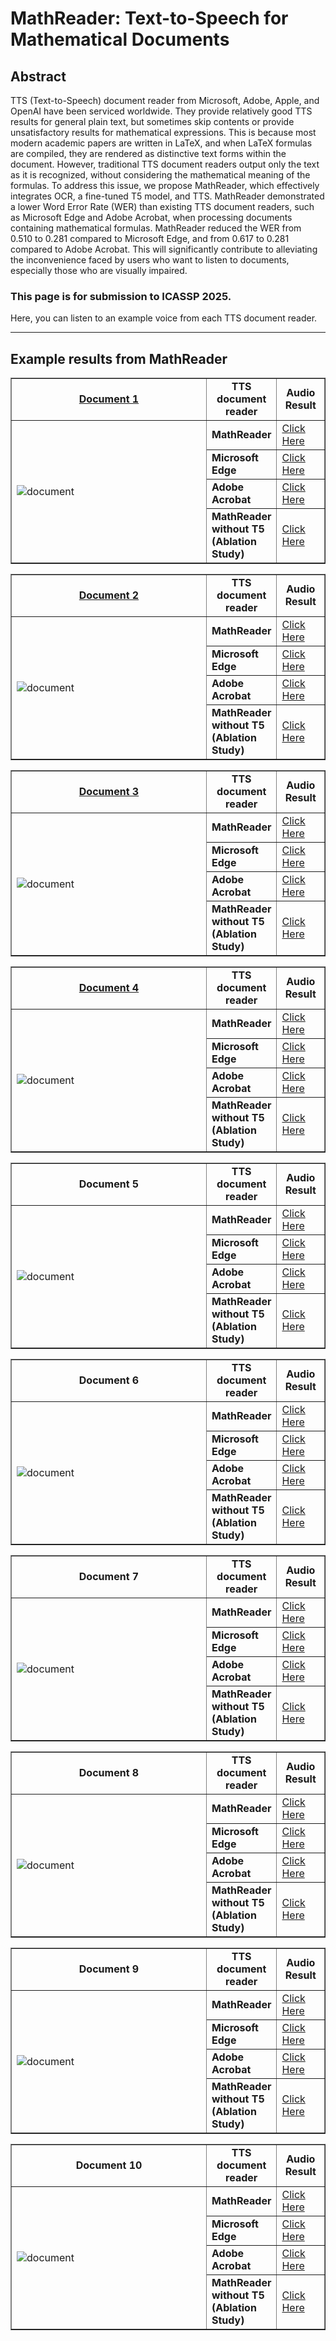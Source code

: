 # MathReader: Text-to-Speech for Mathematical Documents

## Abstract
TTS (Text-to-Speech) document reader from Microsoft, Adobe, Apple, and OpenAI have been serviced worldwide. They provide relatively good TTS results for general plain text, but sometimes skip contents or provide unsatisfactory results for mathematical expressions. This is because most modern academic papers are written in LaTeX, and when LaTeX formulas are compiled, they are rendered as distinctive text forms within the document. However, traditional TTS document readers output only the text as it is recognized, without considering the mathematical meaning of the formulas. To address this issue, we propose MathReader, which effectively integrates OCR, a fine-tuned T5 model, and TTS. MathReader demonstrated a lower Word Error Rate (WER) than existing TTS document readers, such as Microsoft Edge and Adobe Acrobat, when processing documents containing mathematical formulas. MathReader reduced the WER from 0.510 to 0.281 compared to Microsoft Edge, and from 0.617 to 0.281 compared to Adobe Acrobat. This will significantly contribute to alleviating the inconvenience faced by users who want to listen to documents, especially those who are visually impaired.

### This page is for submission to ICASSP 2025.

Here, you can listen to an example voice from each TTS document reader.

---

## Example results from MathReader


<table border="1">
  <colgroup>
    <col style="width:800px;">
    <col style="width:100px;">
    <col style="width:100px;">
  </colgroup>
  <tr>
    <td align="center"><a href="https://www.science.smith.edu/~callahan/cic/ch6.pdf"><b>Document 1</b></a></td>
    <td align="center"><b>TTS document reader</b></td>
    <td align="center"><b>Audio Result</b></td>
  </tr>
  <tr>
    <td rowspan="4"><img src="image/2.png" alt="document"></td>
    <td><b>MathReader</b></td>
    <td><a href="https://soundcloud.com/8j9shhld5qmv/17fe7bd6-07fb-410d-a204-7229574b283d?in=8j9shhld5qmv/sets/mathreader&si=a8f734685c7a4f14899b1b854653255f&utm_source=clipboard&utm_medium=text&utm_campaign=social_sharing" target="_blank">Click Here</a></td>
  </tr>
  <tr>
    <td><b>Microsoft Edge</b></td>
    <td><a href="https://soundcloud.com/8j9shhld5qmv/bf28e46f-a08b-41f1-ab93-1ef8c0b06841?in=8j9shhld5qmv/sets/microsoft-edge&si=22e7defd1edc495396d940498d204281&utm_source=clipboard&utm_medium=text&utm_campaign=social_sharing" target="_blank">Click Here</a></td>
  </tr>
  <tr>
    <td><b>Adobe Acrobat</b></td>
    <td><a href="https://soundcloud.com/8j9shhld5qmv/cb4d670f-d969-4a5f-ad28-f029edc9c305?in=8j9shhld5qmv/sets/adobe-acrobat&si=1832617345994038bcacdb1a375889e1&utm_source=clipboard&utm_medium=text&utm_campaign=social_sharing" target="_blank">Click Here</a></td>
  </tr>
  <tr>
    <td><b>MathReader without T5     (Ablation Study)</b></td>
    <td><a href="https://soundcloud.com/8j9shhld5qmv/9d09cb4a-2db4-4d9b-815e-2ca50a9c9aa9?in=8j9shhld5qmv/sets/mathreader-without-t5-ablation-study&si=2227223880dc4ad28fa3722ca06a41cd&utm_source=clipboard&utm_medium=text&utm_campaign=social_sharing" target="_blank">Click Here</a></td>
  </tr>
</table>

<table border="1">
  <colgroup>
    <col style="width:800px;">
    <col style="width:100px;">
    <col style="width:100px;">
  </colgroup>
  <tr>
    <td align="center"><a href="https://ocw.mit.edu/ans7870/resources/Strang/Edited/Calculus/Calculus.pdf"><b>Document 2</b></a></td>
    <td align="center"><b>TTS document reader</b></td>
    <td align="center"><b>Audio Result</b></td>
  </tr>
  <tr>
    <td rowspan="4"><img src="image/3.png" alt="document"></td>
    <td><b>MathReader</b></td>
    <td><a href="https://soundcloud.com/8j9shhld5qmv/8002e42f-8018-43d9-9897-1d962b4e54ef?in=8j9shhld5qmv/sets/mathreader&si=a5c1ef2db8ea4cd7894abd5b6e9ebef0&utm_source=clipboard&utm_medium=text&utm_campaign=social_sharing" target="_blank">Click Here</a></td>
  </tr>
  <tr>
    <td><b>Microsoft Edge</b></td>
    <td><a href="https://soundcloud.com/8j9shhld5qmv/4d4d1afc-6fb6-4ad1-8605-8021038836a9?in=8j9shhld5qmv/sets/microsoft-edge&si=849f1d22e7b349ef925e0f9f8993deca&utm_source=clipboard&utm_medium=text&utm_campaign=social_sharing" target="_blank">Click Here</a></td>
  </tr>
  <tr>
    <td><b>Adobe Acrobat</b></td>
    <td><a href="https://soundcloud.com/8j9shhld5qmv/d6151c42-071a-449e-a62a-b133558ee83d?in=8j9shhld5qmv/sets/adobe-acrobat&si=d39ca713c98147d98a874f5eba435e41&utm_source=clipboard&utm_medium=text&utm_campaign=social_sharing" target="_blank">Click Here</a></td>
  </tr>
  <tr>
    <td><b>MathReader without T5     (Ablation Study)</b></td>
    <td><a href="https://soundcloud.com/8j9shhld5qmv/68de0b0b-ed57-4ff0-81da-2e8f7a2db67e?in=8j9shhld5qmv/sets/mathreader-without-t5-ablation-study&si=5ac8bac11ebb4754b04d31812c9d26e5&utm_source=clipboard&utm_medium=text&utm_campaign=social_sharing" target="_blank">Click Here</a></td>
  </tr>
</table>

<table border="1">
  <colgroup>
    <col style="width:800px;">
    <col style="width:100px;">
    <col style="width:100px;">
  </colgroup>
  <tr>
    <td align="center"><a href="https://assets.openstax.org/oscms-prodcms/media/documents/Calculus_Volume_1_-_WEB_68M1Z5W.pdf"><b>Document 3</b></a></td>
    <td align="center"><b>TTS document reader</b></td>
    <td align="center"><b>Audio Result</b></td>
  </tr>
  <tr>
    <td rowspan="4"><img src="image/4.png" alt="document"></td>
    <td><b>MathReader</b></td>
    <td><a href="https://soundcloud.com/8j9shhld5qmv/2a7135c2-da8c-4a59-abf3-898777244fc3?in=8j9shhld5qmv/sets/mathreader&si=d72807dd40ed4c41ac3216d78bd05f6e&utm_source=clipboard&utm_medium=text&utm_campaign=social_sharing" target="_blank">Click Here</a></td>
  </tr>
  <tr>
    <td><b>Microsoft Edge</b></td>
    <td><a href="https://soundcloud.com/8j9shhld5qmv/e9b7d5ea-38e6-4aad-80d9-8a9fa6663556?in=8j9shhld5qmv/sets/microsoft-edge&si=24358b2db18a43d6a1f37016738c39d8&utm_source=clipboard&utm_medium=text&utm_campaign=social_sharing" target="_blank">Click Here</a></td>
  </tr>
  <tr>
    <td><b>Adobe Acrobat</b></td>
    <td><a href="https://soundcloud.com/8j9shhld5qmv/1b5a8dd1-1d82-4d2f-ab4e-7a688c0402aa?in=8j9shhld5qmv/sets/adobe-acrobat&si=7518e31b0c3d47de8ed57916917d7d31&utm_source=clipboard&utm_medium=text&utm_campaign=social_sharing" target="_blank">Click Here</a></td>
  </tr>
  <tr>
    <td><b>MathReader without T5     (Ablation Study)</b></td>
    <td><a href="https://soundcloud.com/8j9shhld5qmv/824b0ab4-e47f-4ad4-ab0e-ba70decc69ef?in=8j9shhld5qmv/sets/mathreader-without-t5-ablation-study&si=d68ce648164c4774a7f7c598e3ed6a3f&utm_source=clipboard&utm_medium=text&utm_campaign=social_sharing" target="_blank">Click Here</a></td>
  </tr>
</table>

<table border="1">
  <colgroup>
    <col style="width:800px;">
    <col style="width:100px;">
    <col style="width:100px;">
  </colgroup>
  <tr>
    <td align="center"><a href="https://arxiv.org/pdf/2402.00079"><b>Document 4</b></a></td>
    <td align="center"><b>TTS document reader</b></td>
    <td align="center"><b>Audio Result</b></td>
  </tr>
  <tr>
    <td rowspan="4"><img src="image/5.png" alt="document"></td>
    <td><b>MathReader</b></td>
    <td><a href="https://soundcloud.com/8j9shhld5qmv/50769394-2136-45ad-b9e6-25be1155025e?in=8j9shhld5qmv/sets/mathreader&si=5bdd5638ffb44186a6bb8bf6f4569ecf&utm_source=clipboard&utm_medium=text&utm_campaign=social_sharing" target="_blank">Click Here</a></td>
  </tr>
  <tr>
    <td><b>Microsoft Edge</b></td>
    <td><a href="https://soundcloud.com/8j9shhld5qmv/486c3ba5-7c0a-4cf9-8b9c-44bb4a5d12f1?in=8j9shhld5qmv/sets/microsoft-edge&si=53f1f9a3dfcc4c228b2649ccea976b2b&utm_source=clipboard&utm_medium=text&utm_campaign=social_sharingg" target="_blank">Click Here</a></td> 
  </tr>
  <tr>
    <td><b>Adobe Acrobat</b></td>
    <td><a href="https://soundcloud.com/8j9shhld5qmv/1776db6d-5dcd-4a39-8139-7312d3abe10e?in=8j9shhld5qmv/sets/adobe-acrobat&si=87428de5944542b7a3d6ed4aaa099a78&utm_source=clipboard&utm_medium=text&utm_campaign=social_sharing" target="_blank">Click Here</a></td>
  </tr>
  <tr>
    <td><b>MathReader without T5     (Ablation Study)</b></td>
    <td><a href="https://soundcloud.com/8j9shhld5qmv/6a4ea359-31c3-4168-93cf-67b1d6b37522?in=8j9shhld5qmv/sets/mathreader-without-t5-ablation-study&si=2a011eae47274d29bf294461ed7c1b59&utm_source=clipboard&utm_medium=text&utm_campaign=social_sharing" target="_blank">Click Here</a></td>
  </tr>
</table>



<table border="1">
  <colgroup>
    <col style="width:800px;">
    <col style="width:100px;">
    <col style="width:100px;">
  </colgroup>
  <tr>
    <td align="center"><b>Document 5</b></td>
    <td align="center"><b>TTS document reader</b></td>
    <td align="center"><b>Audio Result</b></td>
  </tr>
  <tr>
    <td rowspan="4"><img src="image/6.png" alt="document"></td>
    <td><b>MathReader</b></td>
    <td><a href="https://soundcloud.com/8j9shhld5qmv/b4ff9b87-c896-4215-a2ea-96cbd20e9118?in=8j9shhld5qmv/sets/mathreader&si=13b77a49928247d2aa6c02e8d422e18a&utm_source=clipboard&utm_medium=text&utm_campaign=social_sharing" target="_blank">Click Here</a></td>
  </tr>
  <tr>
    <td><b>Microsoft Edge</b></td>
    <td><a href="https://soundcloud.com/8j9shhld5qmv/46f3fbb8-1e46-4e0f-a11c-22f9b7d5b233?in=8j9shhld5qmv/sets/microsoft-edge&si=c4ece803f4b54d64836302783bb399f3&utm_source=clipboard&utm_medium=text&utm_campaign=social_sharing" target="_blank">Click Here</a></td>
  </tr>
  <tr>
    <td><b>Adobe Acrobat</b></td>
    <td><a href="https://soundcloud.com/8j9shhld5qmv/334fc7e6-4a0e-45fc-9375-83042b5a1ce8?in=8j9shhld5qmv/sets/adobe-acrobat&si=644601ebce4b498398549134f55a4df0&utm_source=clipboard&utm_medium=text&utm_campaign=social_sharing" target="_blank">Click Here</a></td>
  </tr>
  <tr>
    <td><b>MathReader without T5     (Ablation Study)</b></td>
    <td><a href="https://soundcloud.com/8j9shhld5qmv/966b5b87-2c37-46ca-b75e-63af9189b9b1?in=8j9shhld5qmv/sets/mathreader-without-t5-ablation-study&si=a63c6e20ed7d494e943918ff7ae2b52b&utm_source=clipboard&utm_medium=text&utm_campaign=social_sharing" target="_blank">Click Here</a></td>
  </tr>
</table>

<table border="1">
  <colgroup>
    <col style="width:800px;">
    <col style="width:100px;">
    <col style="width:100px;">
  </colgroup>
  <tr>
    <td align="center"><b>Document 6</b></td>
    <td align="center"><b>TTS document reader</b></td>
    <td align="center"><b>Audio Result</b></td>
  </tr>
  <tr>
    <td rowspan="4"><img src="image/7.png" alt="document"></td>
    <td><b>MathReader</b></td>
    <td><a href="https://soundcloud.com/8j9shhld5qmv/bd66a1b0-d637-4082-baac-db352ed16193?in=8j9shhld5qmv/sets/mathreader&si=b8c11695546247f592f0e00307177378&utm_source=clipboard&utm_medium=text&utm_campaign=social_sharing" target="_blank">Click Here</a></td>
  </tr>
  <tr>
    <td><b>Microsoft Edge</b></td>
    <td><a href="https://soundcloud.com/8j9shhld5qmv/1a92ed84-3149-4c25-adf1-79da2f7a73a7?in=8j9shhld5qmv/sets/microsoft-edge&si=142c11221f9b46838e663148d82f5a53&utm_source=clipboard&utm_medium=text&utm_campaign=social_sharing" target="_blank">Click Here</a></td>
  </tr>
  <tr>
    <td><b>Adobe Acrobat</b></td>
    <td><a href="https://soundcloud.com/8j9shhld5qmv/637c8187-f188-4e3a-8a98-39c4e4174e24?in=8j9shhld5qmv/sets/adobe-acrobat&si=72b7dbe480c241f09cbd779d027d3c21&utm_source=clipboard&utm_medium=text&utm_campaign=social_sharing" target="_blank">Click Here</a></td>
  </tr>
  <tr>
    <td><b>MathReader without T5     (Ablation Study)</b></td>
    <td><a href="https://soundcloud.com/8j9shhld5qmv/da4208f4-120e-4687-b4fc-afdf8d5da9b5?in=8j9shhld5qmv/sets/mathreader-without-t5-ablation-study&si=573214743f4f44eb99394c831be3a432&utm_source=clipboard&utm_medium=text&utm_campaign=social_sharing" target="_blank">Click Here</a></td>
  </tr>
</table>

<table border="1">
  <colgroup>
    <col style="width:800px;">
    <col style="width:100px;">
    <col style="width:100px;">
  </colgroup>
  <tr>
    <td align="center"><b>Document 7</b></td>
    <td align="center"><b>TTS document reader</b></td>
    <td align="center"><b>Audio Result</b></td>
  </tr>
  <tr>
    <td rowspan="4"><img src="image/8.png" alt="document"></td>
    <td><b>MathReader</b></td>
    <td><a href="https://soundcloud.com/8j9shhld5qmv/1945e0aa-d3cc-4734-a381-17157082bc38?in=8j9shhld5qmv/sets/mathreader&si=2d43512a4e5a42d4b54debc351bd272f&utm_source=clipboard&utm_medium=text&utm_campaign=social_sharing" target="_blank">Click Here</a></td>
  </tr>
  <tr>
    <td><b>Microsoft Edge</b></td>
    <td><a href="https://soundcloud.com/8j9shhld5qmv/fa8343f0-ebd8-4ea0-922e-f3c97aead809?in=8j9shhld5qmv/sets/microsoft-edge&si=cffc28c7f48f47d39d20932da9d72869&utm_source=clipboard&utm_medium=text&utm_campaign=social_sharing" target="_blank">Click Here</a></td>
  </tr>
  <tr>
    <td><b>Adobe Acrobat</b></td>
    <td><a href="https://soundcloud.com/8j9shhld5qmv/d1fb0250-dcad-4b62-b680-fbdde03d26f4?in=8j9shhld5qmv/sets/adobe-acrobat&si=40d66dc34fb24eb08863f46f5e049a0a&utm_source=clipboard&utm_medium=text&utm_campaign=social_sharing" target="_blank">Click Here</a></td>
  </tr>
  <tr>
    <td><b>MathReader without T5     (Ablation Study)</b></td>
    <td><a href="https://soundcloud.com/8j9shhld5qmv/4e156825-3b15-4e0f-86c2-8c4cd1055881?in=8j9shhld5qmv/sets/mathreader-without-t5-ablation-study&si=b207a45f986a489081e9990288f97596&utm_source=clipboard&utm_medium=text&utm_campaign=social_sharing" target="_blank">Click Here</a></td>
  </tr>
</table>

<table border="1">
  <colgroup>
    <col style="width:800px;">
    <col style="width:100px;">
    <col style="width:100px;">
  </colgroup>
  <tr>
    <td align="center"><b>Document 8</b></td>
    <td align="center"><b>TTS document reader</b></td>
    <td align="center"><b>Audio Result</b></td>
  </tr>
  <tr>
    <td rowspan="4"><img src="image/9.png" alt="document"></td>
    <td><b>MathReader</b></td>
    <td><a href="https://soundcloud.com/8j9shhld5qmv/7ab231be-a9fd-4638-b6a6-effa77c0862a?in=8j9shhld5qmv/sets/mathreader&si=d63b016cb5f046ec8652abf92266fec8&utm_source=clipboard&utm_medium=text&utm_campaign=social_sharing" target="_blank">Click Here</a></td>
  </tr>
  <tr>
    <td><b>Microsoft Edge</b></td>
    <td><a href="https://soundcloud.com/8j9shhld5qmv/9aa?in=8j9shhld5qmv/sets/microsoft-edge&si=55a33f9516f74b8d86e0dfcc435d82d3&utm_source=clipboard&utm_medium=text&utm_campaign=social_sharing" target="_blank">Click Here</a></td>
  </tr>
  <tr>
    <td><b>Adobe Acrobat</b></td>
    <td><a href="https://soundcloud.com/8j9shhld5qmv/412d652f-5ce6-48c7-bdc7-b29c56c1052c?in=8j9shhld5qmv/sets/adobe-acrobat&si=5a378ac9e9ec4d978a41ca2f61f38ad0&utm_source=clipboard&utm_medium=text&utm_campaign=social_sharing" target="_blank">Click Here</a></td>
  </tr>
  <tr>
    <td><b>MathReader without T5     (Ablation Study)</b></td>
    <td><a href="https://soundcloud.com/8j9shhld5qmv/426c4766-9f4a-4c58-954e-7bc85031482e?in=8j9shhld5qmv/sets/mathreader-without-t5-ablation-study&si=6714ad14b8d64abb937392145cb2d986&utm_source=clipboard&utm_medium=text&utm_campaign=social_sharing" target="_blank">Click Here</a></td>
  </tr>
</table>

<table border="1">
  <colgroup>
    <col style="width:800px;">
    <col style="width:100px;">
    <col style="width:100px;">
  </colgroup>
  <tr>
    <td align="center"><b>Document 9</b></td>
    <td align="center"><b>TTS document reader</b></td>
    <td align="center"><b>Audio Result</b></td>
  </tr>
  <tr>
    <td rowspan="4"><img src="image/10.png" alt="document"></td>
    <td><b>MathReader</b></td>
    <td><a href="https://soundcloud.com/8j9shhld5qmv/4701ea74-099d-4891-b28c-c0d59c06f3f9?in=8j9shhld5qmv/sets/mathreader&si=978260cb15e64552ab4ecfaba533efc6&utm_source=clipboard&utm_medium=text&utm_campaign=social_sharing" target="_blank">Click Here</a></td>
  </tr>
  <tr>
    <td><b>Microsoft Edge</b></td>
    <td><a href="https://soundcloud.com/8j9shhld5qmv/10a?in=8j9shhld5qmv/sets/microsoft-edge&si=3468f91dbe784aefa79e7d09b0db9dcf&utm_source=clipboard&utm_medium=text&utm_campaign=social_sharing" target="_blank">Click Here</a></td>
  </tr>
  <tr>
    <td><b>Adobe Acrobat</b></td>
    <td><a href="https://soundcloud.com/8j9shhld5qmv/da0e2411-019a-4b9a-a916-9de70a1d5b3e?in=8j9shhld5qmv/sets/adobe-acrobat&si=d3e9a06f5ea947d8854e1d5785bdf710&utm_source=clipboard&utm_medium=text&utm_campaign=social_sharing" target="_blank">Click Here</a></td>
  </tr>
  <tr>
    <td><b>MathReader without T5     (Ablation Study)</b></td>
    <td><a href="https://soundcloud.com/8j9shhld5qmv/a001b5a8-df26-458e-b2c9-7fd5f661ff18?in=8j9shhld5qmv/sets/mathreader-without-t5-ablation-study&si=1aba6719e9d0477bac9a3ec2780bc01f&utm_source=clipboard&utm_medium=text&utm_campaign=social_sharing" target="_blank">Click Here</a></td>
  </tr>
</table>

<table border="1">
  <colgroup>
    <col style="width:800px;">
    <col style="width:100px;">
    <col style="width:100px;">
  </colgroup>
  <tr>
    <td align="center"><b>Document 10</b></td>
    <td align="center"><b>TTS document reader</b></td>
    <td align="center"><b>Audio Result</b></td>
  </tr>
  <tr>
    <td rowspan="4"><img src="image/1.png" alt="document"></td>
    <td><b>MathReader</b></td>
    <td><a href="https://soundcloud.com/8j9shhld5qmv/b7641286-b7cf-4070-a9d9-e9e739266a50?in=8j9shhld5qmv/sets/mathreader&si=6a5cb3ffd268471cbd80461f667f002e&utm_source=clipboard&utm_medium=text&utm_campaign=social_sharing" target="_blank">Click Here</a></td>
  </tr>
  <tr>
    <td><b>Microsoft Edge</b></td>
    <td><a href="https://soundcloud.com/8j9shhld5qmv/956e9473-96a8-4f7b-b59c-243f69a7f2e2?in=8j9shhld5qmv/sets/microsoft-edge&si=1b79b2bb070f4bb7ade5fb5f762c198b&utm_source=clipboard&utm_medium=text&utm_campaign=social_sharing" target="_blank">Click Here</a></td>
  </tr>
  <tr>
    <td><b>Adobe Acrobat</b></td>
    <td><a href="https://soundcloud.com/8j9shhld5qmv/5a87227b-4a4b-43de-848a-ceec4f6f6b2e?in=8j9shhld5qmv/sets/adobe-acrobat&si=397ac4cd86f24f87a4a623f99f8e3419&utm_source=clipboard&utm_medium=text&utm_campaign=social_sharing" target="_blank">Click Here</a></td>
  </tr>
  <tr>
    <td><b>MathReader without T5     (Ablation Study)</b></td>
    <td><a href="https://soundcloud.com/8j9shhld5qmv/6e3543f9-556f-4778-a642-3a8e2f44cd04?in=8j9shhld5qmv/sets/mathreader-without-t5-ablation-study&si=f0b7218c358b4a91b135c93596b395bc&utm_source=clipboard&utm_medium=text&utm_campaign=social_sharing" target="_blank">Click Here</a></td>
  </tr>
</table>
